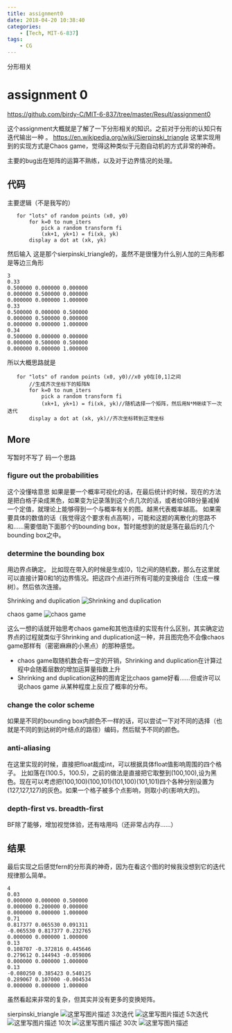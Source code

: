 ```yaml
---
title: assignment0
date: 2018-04-20 10:38:40
categories: 
	- [Tech, MIT-6-837]
tags:
	- CG
---
```


分形相关

<!-- more -->
# assignment 0
https://github.com/birdy-C/MIT-6-837/tree/master/Result/assignment0

这个assignment大概就是了解了一下分形相关的知识。之前对于分形的认知只有迭代输出一种 。
https://en.wikipedia.org/wiki/Sierpinski_triangle
这里实现用到的实现方式是Chaos game，觉得这种类似于元胞自动机的方式非常的神奇。

主要的bug出在矩阵的运算不熟练，以及对于边界情况的处理。


## 代码
主要逻辑（不是我写的）

```
   for "lots" of random points (x0, y0)
       for k=0 to num_iters 
           pick a random transform fi
           (xk+1, yk+1) = fi(xk, yk)
       display a dot at (xk, yk)
```

然后输入
这是那个sierpinski_triangle的，虽然不是很懂为什么别人加的三角形都是等边三角形

```
3
0.33
0.500000 0.000000 0.000000 
0.000000 0.500000 0.000000 
0.000000 0.000000 1.000000 
0.33 
0.500000 0.000000 0.500000 
0.000000 0.500000 0.000000 
0.000000 0.000000 1.000000 
0.34 
0.500000 0.000000 0.000000 
0.000000 0.500000 0.500000 
0.000000 0.000000 1.000000 
```
所以大概思路就是


```
   for "lots" of random points (x0, y0)//x0 y0在[0,1]之间
       //生成齐次坐标下的矩阵N
       for k=0 to num_iters 
           pick a random transform fi
           (xk+1, yk+1) = fi(xk, yk)//随机选择一个矩阵，然后用N*M继续下一次迭代
       display a dot at (xk, yk)//齐次坐标转到正常坐标
```

## More
写暂时不写了 码一个思路

### figure out the probabilities
这个没懂啥意思
如果是要一个概率可视化的话，在最后统计的时候，现在的方法是把白格子染成黑色，如果变为记录落到这个点几次的话，或者给GRB分量减掉一个定值，就理论上能够得到一个与概率有关的图。越黑代表概率越高。
如果需要具体的数值的话（我觉得这个要求有点高啊），可能和这题的离散化的思路不和……需要借助下面那个的bounding box，暂时能想到的就是落在最后的几个bounding box之中。

### determine the bounding box
用边界点确定。
比如现在带入的时候是生成[0，1]之间的随机数，那么在这里就可以直接计算0和1的边界情况。把这四个点进行所有可能的变换组合（生成一棵树）。然后依次连接。

Shrinking and duplication
![Shrinking and duplication](https://upload.wikimedia.org/wikipedia/commons/thumb/c/c9/Sierpinski_triangle_evolution_square.svg/512px-Sierpinski_triangle_evolution_square.svg.png)

chaos game
![chaos game](https://upload.wikimedia.org/wikipedia/commons/thumb/b/b8/Tri%C3%A2ngulo_de_Sierpinski.gif/200px-Tri%C3%A2ngulo_de_Sierpinski.gif)

这么一想的话就开始思考chaos game和其他连续的实现有什么区别，其实确定边界点的过程就类似于Shrinking and duplication这一种，并且图完色不会像chaos game那样有（密密麻麻的小黑点）的那种感觉。

- chaos game取随机数会有一定的开销，Shrinking and duplication在计算过程中会随着层数的增加运算量指数上升
- Shrinking and duplication这种的图肯定比chaos game好看……但或许可以说chaos game 从某种程度上反应了概率的分布。

### change the color scheme
如果是不同的bounding box内颜色不一样的话，可以尝试一下对不同的选择（也就是不同的到达树的叶结点的路径）编码，然后赋予不同的颜色。

### anti-aliasing
在这里实现的时候，直接把float裁成int，可以根据具体float值影响周围的四个格子。
比如落在(100.5，100.5)，之前的做法是直接把它取整到(100,100),设为黑色。现在可以考虑把(100,100)(100,101)(101,100)(101,101)四个各种分别设置为(127,127,127)的灰色。如果一个格子被多个点影响，则取小的(影响大的)。

### depth-first vs. breadth-first
BF除了能够，增加视觉体验，还有啥用吗（还非常占内存……）

## 结果
最后实现之后感觉fern的分形真的神奇，因为在看这个图的时候我没想到它的迭代规律那么简单。

```
4
0.03
0.000000 0.000000 0.500000 
0.000000 0.200000 0.000000 
0.000000 0.000000 1.000000 
0.71
0.817377 0.065530 0.091311 
-0.065530 0.817377 0.232765 
0.000000 0.000000 1.000000 
0.13
0.108707 -0.372816 0.445646 
0.279612 0.144943 -0.059806 
0.000000 0.000000 1.000000 
0.13
-0.080250 0.385423 0.540125 
0.289067 0.107000 -0.004534 
0.000000 0.000000 1.000000 
```
虽然看起来非常的复杂，但其实并没有更多的变换矩阵。


sierpinski_triangle
![这里写图片描述](https://raw.githubusercontent.com/birdy-C/pic/master/MIT-6-837/0/sier.png)
3次迭代
![这里写图片描述](https://raw.githubusercontent.com/birdy-C/pic/master/MIT-6-837/0/3.png)
5次迭代
![这里写图片描述](https://raw.githubusercontent.com/birdy-C/pic/master/MIT-6-837/0/5.png)
10次
![这里写图片描述](https://raw.githubusercontent.com/birdy-C/pic/master/MIT-6-837/0/10.png)
30次
![这里写图片描述](https://raw.githubusercontent.com/birdy-C/pic/master/MIT-6-837/0/30.png)
